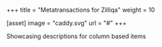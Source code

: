 +++
title = "Metatransactions for Zilliqa"
weight = 10

[asset]
  image = "caddy.svg"
  url = "#"
+++

Showcasing descriptions for column based items
